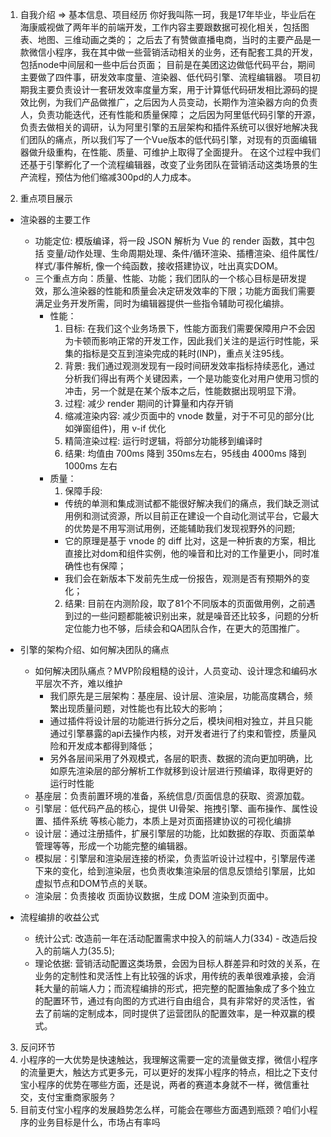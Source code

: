 1. 自我介绍 => 基本信息、项目经历
  你好我叫陈一珂，我是17年毕业，毕业后在海康威视做了两年半的前端开发，工作内容主要跟数据可视化相关，包括图表、地图、三维动画之类的；
  之后去了有赞做直播电商，当时的主要产品是一款微信小程序，我在其中做一些营销活动相关的业务，还有配套工具的开发，包括node中间层和一些中后台页面；
  目前是在美团这边做低代码平台，期间主要做了四件事，研发效率度量、渲染器、低代码引擎、流程编辑器。
  项目初期我主要负责设计一套研发效率度量方案，用于计算低代码研发相比源码的提效比例，为我们产品做推广，之后因为人员变动，长期作为渲染器方向的负责人，负责功能迭代，还有性能和质量保障；
  之后因为阿里低代码引擎的开源，负责去做相关的调研，认为阿里引擎的五层架构和插件系统可以很好地解决我们团队的痛点，所以我们写了一个Vue版本的低代码引擎，对现有的页面编辑器做升级重构，在性能、质量、可维护上取得了全面提升。
  在这个过程中我们还基于引擎孵化了一个流程编辑器，改变了业务团队在营销活动这类场景的生产流程，预估为他们缩减300pd的人力成本。

2. 重点项目展示
  - 渲染器的主要工作
    - 功能定位: 模版编译，将一段 JSON 解析为 Vue 的 render 函数，其中包括 变量/动作处理、生命周期处理、条件/循环渲染、插槽渲染、组件属性/样式/事件解析, 像一个纯函数，接收搭建协议，吐出真实DOM。
    - 三个重点方向：质量、性能、功能；我们团队的一个核心目标是研发提效，那么渲染器的性能和质量会决定研发效率的下限；功能方面我们需要满足业务开发所需，同时为编辑器提供一些指令辅助可视化编排。
      - 性能：
        1. 目标: 在我们这个业务场景下，性能方面我们需要保障用户不会因为卡顿而影响正常的开发工作，因此我们关注的是运行时性能，采集的指标是交互到渲染完成的耗时(INP)，重点关注95线。
        2. 背景: 我们通过观测发现有一段时间研发效率指标持续恶化，通过分析我们得出有两个关键因素，一个是功能变化对用户使用习惯的冲击，另一个就是在某个版本之后，性能数据出现明显下滑。
        3. 过程: 减少 render 期间的计算量和内存开销
          1. 缩减渲染内容: 减少页面中的 vnode 数量，对于不可见的部分(比如弹窗组件)，用 v-if 优化
          2. 精简渲染过程: 运行时逻辑，将部分功能移到编译时
        4. 结果: 均值由 700ms 降到 350ms左右，95线由 4000ms 降到 1000ms 左右
      - 质量：
        1. 保障手段: 
          - 传统的单测和集成测试都不能很好解决我们的痛点，我们缺乏测试用例和测试资源，所以目前正在建设一个自动化测试平台，它最大的优势是不用写测试用例，还能辅助我们发现视野外的问题;
          - 它的原理是基于 vnode 的 diff 比对，这是一种折衷的方案，相比直接比对dom和组件实例，他的噪音和比对的工作量更小，同时准确性也有保障；
          - 我们会在新版本下发前先生成一份报告，观测是否有预期外的变化；
        2. 结果: 目前在内测阶段，取了81个不同版本的页面做用例，之前遇到过的一些问题都能被识别出来，就是噪音还比较多，问题的分析定位能力也不够，后续会和QA团队合作，在更大的范围推广。

  - 引擎的架构介绍、如何解决团队的痛点
    - 如何解决团队痛点？MVP阶段粗糙的设计，人员变动、设计理念和编码水平层次不齐，难以维护
      - 我们原先是三层架构：基座层、设计层、渲染层，功能高度耦合，频繁出现质量问题，对性能也有比较大的影响；
      - 通过插件将设计层的功能进行拆分之后，模块间相对独立，并且只能通过引擎暴露的api去操作内核，对开发者进行了约束和管控，质量风险和开发成本都得到降低；
      - 另外各层间采用了外观模式，各层的职责、数据的流向更加明确，比如原先渲染层的部分解析工作就移到设计层进行预编译，取得更好的运行时性能
    - 基座层：负责前置环境的准备，系统信息/页面信息的获取、资源加载。
    - 引擎层：低代码产品的核心，提供 UI骨架、拖拽引擎、画布操作、属性设置、插件系统 等核心能力，本质上是对页面搭建协议的可视化编排
    - 设计层：通过注册插件，扩展引擎层的功能，比如数据的存取、页面菜单管理等等，形成一个功能完整的编辑器。
    - 模拟层：引擎层和渲染层连接的桥梁，负责监听设计过程中，引擎层传递下来的变化，给到渲染层，也负责收集渲染层的信息反馈给引擎层，比如虚拟节点和DOM节点的关联。
    - 渲染层：负责接收 页面协议数据，生成 DOM 渲染到页面中。

  - 流程编排的收益公式
    - 统计公式: 改造前一年在活动配置需求中投入的前端人力(334) - 改造后投入的前端人力(35.5);
    - 理论依据: 营销活动配置这类场景，会因为目标人群差异和时效的关系，在业务的定制性和灵活性上有比较强的诉求，用传统的表单很难承接，会消耗大量的前端人力；而流程编排的形式，把完整的配置抽象成了多个独立的配置环节，通过有向图的方式进行自由组合，具有非常好的灵活性，省去了前端的定制成本，同时提供了运营团队的配置效率，是一种双赢的模式。

3. 反问环节
  1. 小程序的一大优势是快速触达，我理解这需要一定的流量做支撑，微信小程序的流量更大，触达方式更多元，可以更好的发挥小程序的特点，相比之下支付宝小程序的优势在哪些方面，还是说，两者的赛道本身就不一样，微信重社交，支付宝重商家服务？
  2. 目前支付宝小程序的发展趋势怎么样，可能会在哪些方面遇到瓶颈？咱们小程序的业务目标是什么，市场占有率吗